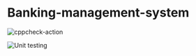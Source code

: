 # Banking-management-system



![cppcheck-action](https://github.com/104822/Banking-management-system/workflows/cppcheck-action/badge.svg)

![Unit testing](https://github.com/104822/Banking-management-system/workflows/Unit%20testing/badge.svg)
